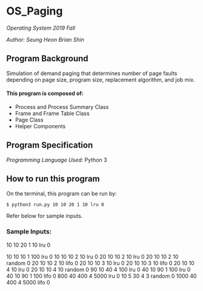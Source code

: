 # OS_Paging


*Operating System 2019 Fall*

*Author: Seung Heon Brian Shin*

## Program Background

Simulation of demand paging that determines number of page faults depending on page size, program size, replacement algorithm, and job mix.

#### This program is composed of:

- Process and Process Summary Class
- Frame and Frame Table Class
- Page Class
- Helper Components

## Program Specification

*Programming Language Used:* Python 3

## How to run this program

On the terminal, this program can be run by:

```bash
$ python3 run.py 10 10 20 1 10 lru 0
```

Refer below for sample inputs.

### Sample Inputs:

10 10 20 1 10 lru 0

10 10 10 1 100 lru 0
10 10 10 2 10 lru 0
20 10 10 2 10 lru 0
20 10 10 2 10 random 0
20 10 10 2 10 lifo 0
20 10 10 3 10 lru 0
20 10 10 3 10 lifo 0
20 10 10 4 10 lru 0
20 10 10 4 10 random 0
90 10 40 4 100 lru 0
40 10 90 1 100 lru 0
40 10 90 1 100 lifo 0
800 40 400 4 5000 lru 0
10 5 30 4 3 random 0
1000 40 400 4 5000 lifo 0
